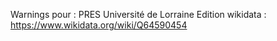 Warnings pour : PRES Université de Lorraine
Edition wikidata : https://www.wikidata.org/wiki/Q64590454 

